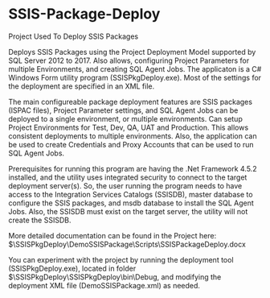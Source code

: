 # SSIS-Package-Deploy
Project Used To Deploy SSIS Packages

Deploys SSIS Packages using the Project Deployment Model supported by SQL Server 2012 to 2017. Also allows, configuring Project Parameters for multiple Environments, and creating SQL Agent Jobs. The applicaton is a C# Windows Form utility program (SSISPkgDeploy.exe). Most of the settings for the deployment are specified in an XML file.

The main configureable package deployment features are SSIS packages (ISPAC files), Project Parameter settings, and SQL Agent Jobs can be deployed to a single environment, or multiple environments. Can setup Project Environments for Test, Dev, QA, UAT and Production. This allows consistent deployments to multiple environments. Also, the application can be used to create Credentials and Proxy Accounts that can be used to run SQL Agent Jobs.

Prerequisites for running this program are having the .Net Framework 4.5.2 installed, and the utility uses integrated security to connect to the target deployment server(s). So, the user running the program needs to have access to the Integration Services Catalogs (SSISDB),  master database to configure the SSIS packages, and msdb database to install the SQL Agent Jobs. Also, the SSISDB must exist on the target server, the utility will not create the SSISDB.

More detailed documentation can be found in the Project here: $\SSISPkgDeploy\DemoSSISPackage\Scripts\SSISPackageDeploy.docx

You can experiment with the project by running the deployment tool (SSISPkgDeploy.exe), located in folder $\SSISPkgDeploy\SSISPkgDeploy\bin\Debug, and modifying the deployment XML file (DemoSSISPackage.xml) as needed.
